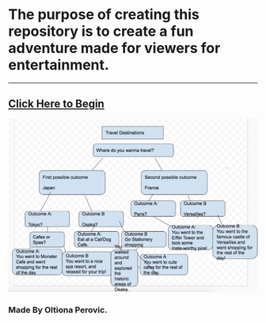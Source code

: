 # The purpose of creating this repository is to create a fun  adventure made for viewers for entertainment.
---
[Click Here to Begin](home.md)
---
![Click Here to see the diagram of this CYOA!](CYOA.png)

### Made By Oltiona Perovic.